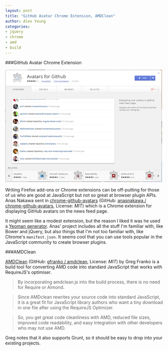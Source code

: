 ```yaml
---
layout: post
title: "GitHub Avatar Chrome Extension, AMDClean"
author: Alex Young
categories:
- jquery
- chrome
- amd
- build
---
```


###GitHub Avatar Chrome Extension

![GitHub Avatar Chrome Extension](/images/posts/avatarsforgithub.png)

Writing Firefox add-ons or Chrome extensions can be off-putting for those of us who are good at JavaScript but not so great at browser plugin APIs.  Anas Nakawa sent in [chrome-github-avatars](https://chrome.google.com/webstore/detail/avatars-for-github/pgjmdbklnfklcjfbonjfkdhaonlfogbb) (GitHub: [anasnakawa / chrome-github-avatars](https://github.com/anasnakawa/chrome-github-avatars), License: _MIT_) which is a Chrome extension for displaying GitHub avatars on the news feed page.

It might seem like a modest extension, but the reason I liked it was he used a [Yeoman generator](https://github.com/yeoman/generator-chrome-extension).  Anas' project includes all the stuff I'm familiar with, like Bower and jQuery, but also things that I'm not too familiar with, like Chrome's `manifest.json`.  It seems cool that you can use tools popular in the JavaScript community to create browser plugins.

###AMDClean

[AMDClean](http://gregfranko.com/amdclean/) (GitHub: [gfranko / amdclean](https://github.com/gfranko/amdclean), License: _MIT_) by Greg Franko is a build tool for converting AMD code into standard JavaScript that works with RequireJS's optimiser.

> By incorporating amdclean.js into the build process, there is no need for Require or Almond.

> Since AMDclean rewrites your source code into standard JavaScript, it is a great fit for JavaScript library authors who want a tiny download in one file after using the RequireJS Optimizer.

> So, you get great code cleanliness with AMD, reduced file sizes, improved code readability, and easy integration with other developers who may not use AMD.


Greg notes that it also supports Grunt, so it should be easy to drop into your existing projects.
